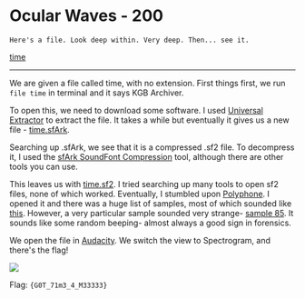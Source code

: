# Ocular Waves - 200

	Here's a file. Look deep within. Very deep. Then... see it.
	
[time](time)

------------------

We are given a file called time, with no extension. First things first, we run
```file time``` in terminal and it says KGB Archiver.

To open this, we need to download some software. I used [Universal Extractor](http://www.portablefreeware.com/?id=641) to extract the file. It takes a while but eventually it gives us a new file - [time.sfArk](time.sfArk).

Searching up .sfArk, we see that it is a compressed .sf2 file. To decompress it, I used the [sfArk SoundFont Compression](http://melodymachine.com/sfark.htm) tool, although there are other tools you can use.

This leaves us with [time.sf2](time.sf2). I tried searching up many tools to open sf2 files, none of which worked. Eventually, I stumbled upon [Polyphone](http://www.polyphone.fr/). I opened it and there was a huge list of samples, most of which sounded like [this](1.wav). However, a very particular sample sounded very strange- [sample 85]((85).wav). It sounds like some random beeping- almost always a good sign in forensics.

We open the file in [Audacity](http://www.audacityteam.org/). We switch the view to Spectrogram, and there's the flag!

![](flag.png)

Flag: ```{G0T_71m3_4_M33333}```